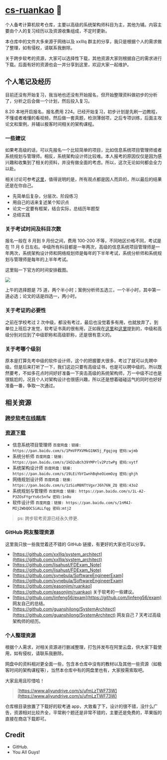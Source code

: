 # [cs-ruankao](https://www.ruankao.org.cn) 👋

个人备考计算机软考仓库，主要以高级的系统架构师科目为主，其他为辅。内容主要由个人的复习经历以及资源收集组成，不定时更新。

本仓库中的文件大多来源于网络以及 xxlllq 群主的分享，我只是根据个人的需求做了整理，如有侵权，请联系我删除。

关于跨步软考的资源，大家可以选择性下载，其他资源大家则根据自己的需求进行下载。后面有好的资源也会一并分享到这里，欢迎大家一起维护。


## 个人笔记及经历

目前还没有开始复习，我当地也还没有开始报名，但开始整理资料做初步的分析了，分析之后会做一个计划，然后投入复习。

8.20 本地开启报名，报名费用 224。已经开始复习，初步计划是先刷一边教程，不懂或者难懂的看视频，然后做一套真题，检测薄弱项，之后专项训练，后面主攻论文和案例，并辅以极客时间相关的架构课程。

### 一些建议

如果考高级的话，可以先报名一个比较简单的项目，比如信息系统项目管理师或者系统规划与管理师。相反，系统架构设计师比较难。本人报考的原因仅仅是因为感兴趣和收集到了相关的资料，并没有做全面的考虑。所以，这次无论如何都会全力以赴。

相关讨论可参考[这里](https://www.zhihu.com/question/307034088)，值得说明的是，所有观点都是因人而异的，所以最后的结果还是在你自己。

- 先简单后复杂，分层次、阶段练习
- 用自己的话来复述某个知识点
- 论文一定要有框架，结合实际，总结历年题型
- 总结实践


### 关于考试时间及科目次数

报名一般在 8 月到 9 月份之间，费用 100-200 不等，不同地区价格不同，考试是在 11 月 6 日左右。中级所有科目都是一年两次，高级的信息系统项目管理师是一年两次，系统架构设计师和网络规划师是每年的下半年考试，系统分析师和系统规划与管理师是每年的上半年考试。

这里贴一下官方的时间安排截图。

![](https://github.com/i0Ek3/cs-ruankao/blob/master/images/schedule.jpg)


上午的选择题是 75 道，两个半小时；案例分析师五选三，一个半小时，其中第一道必选；论文的话是四选一，两小时。

### 关于考证的必要性

之前在学校考过 2 次中级，都没有考过，最后也没觉着多有用，也就放弃了。到单位上班后才发觉，软考证书真的很有用，正如我在[这里](https://github.com/i0Ek3/work-and-life-in-system#13-%E6%8F%90%E5%89%8D%E5%87%86%E5%A4%87)和[这里](https://github.com/i0Ek3/work-and-life-in-system#43-%E8%AF%84%E5%AE%9A%E4%B8%8E%E8%81%98%E7%94%A8)提到的，中级和高级分别对应到了中级职称和高级职称，还是很有意义的。

### 关于考哪个级别

原本是打算先考中级的软件设计师，这个的把握要大很多，考过了就可以先聘中级。但是后来打听了一下，我们这边只要有高级证书，也是可以聘中级的。所以既然要考，不如多花点时间好好准备一下突击高级的系统架构师，万一中级不过也是很尴尬的，况且个人对架构设计也很感兴趣，所以还是想着碰碰运气的同时也好好准备一番，争取一次通过。


## 相关资源 

### [跨步软考在线题库](https://www.kuabu.xyz/test_paper/index.html)

### [资源下载](https://www.kuabu.xyz/doc/index.html)

- 信息系统项目管理师 `百度网盘：链接: https://pan.baidu.com/s/1PmVFPXVMkG1NK5j_Fgqjog 密码:wjmb`
- 系统分析师 `百度网盘：链接: https://pan.baidu.com/s/1kD2uBch39YMPrlv2PztwPg 密码:vytf`
- 系统架构设计师 `百度网盘：链接: https://pan.baidu.com/s/19LEiYbYIwnhBqheOiemOzg 密码:ghjh`
- 网络规划设计师 `百度网盘：链接: https://pan.baidu.com/s/1zSioM8NTtVgxrJ6h76N_ZQ 密码:43o2`
- 系统规划与管理师 `百度网盘：链接: https://pan.baidu.com/s/1L-A2-P3ZOsFYgrYs6c5nfw 密码:1n0u`
- 软件设计师 `百度网盘：链接: https://pan.baidu.com/s/1nM4J-MIj2WbQOCSiALLfqg 密码:mtj2` 

> ps: 跨步软考资源已经永久停更.

### GitHub 网友整理资源

这里我只放一些我觉着还不错的 GitHub 链接，有更好的大家也可以分享。

- [https://github.com/xxlllq/system_architect](https://github.com/xxlllq/system_architect)
- [https://github.com/lisahust/FDExam_Note](https://github.com/lisahust/FDExam_Note)
- [https://github.com/synebula/SoftwareEngineerExam](https://github.com/synebula/SoftwareEngineerExam)
- [https://github.com/easonjim/ruankao](https://github.com/easonjim/ruankao) 关于软考的一些建议。
- [https://github.com/linfeng56/exam](https://github.com/linfeng56/exam) 网友自己的总结。
- [https://github.com/guanshilong/SystemArchitect](https://github.com/guanshilong/SystemArchitect) 网友自己 7 天考过高级架构师的经历。


### 个人整理资源

根据个人需求，对相关资源进行删减整理，打包并发布在阿里云盘，供大家下载使用，如有侵权，请联系我删除。

网盘中的资料相对更全面一些，包含本仓库中没有的教材以及其他一些资源（如极客时间的架构课程等），当然本仓库中有的网盘里也有，大家按需索取吧。

大家且用且珍惜哈！

> [https://www.aliyundrive.com/s/ufmLzTWF73W](https://www.aliyundrive.com/s/ufmLzTWF73W)

仓库根目录放置了下载好的软考通 app，大致看了下，设计的很不错，没什么广告，资源相对比较齐全，平常刷个题还是非常不错的，主要还是免费的，苹果版的直接在商店下载即可。


## Credit

- GitHub.
- You All Guys!
